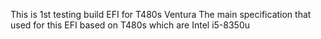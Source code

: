 This is 1st testing build EFI for T480s Ventura
The main specification that used for this EFI based on T480s which are
Intel i5-8350u
